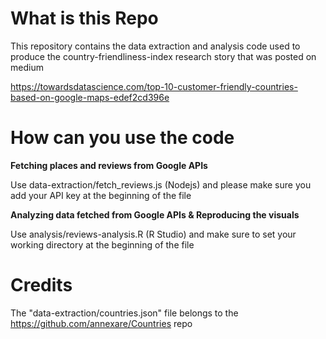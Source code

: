 # What is this Repo

This repository contains the data extraction and analysis code used to produce the country-friendliness-index research story that was posted on medium 

https://towardsdatascience.com/top-10-customer-friendly-countries-based-on-google-maps-edef2cd396e


# How can you use the code


**Fetching places and reviews from Google APIs**

Use data-extraction/fetch_reviews.js (Nodejs) and please make sure you add your API key at the beginning of the file



**Analyzing data fetched from Google APIs & Reproducing the visuals**

Use analysis/reviews-analysis.R (R Studio) and make sure to set your working directory at the beginning of the file



# Credits

The "data-extraction/countries.json" file belongs to the https://github.com/annexare/Countries repo
